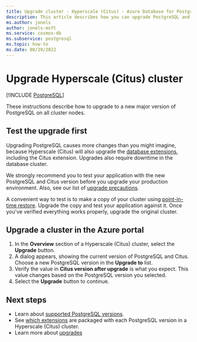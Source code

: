 ```yaml
---
title: Upgrade cluster - Hyperscale (Citus) - Azure Database for PostgreSQL
description: This article describes how you can upgrade PostgreSQL and Citus in Azure Cosmos DB for PostgreSQL.
ms.author: jonels
author: jonels-msft
ms.service: cosmos-db
ms.subservice: postgresql
ms.topic: how-to
ms.date: 08/29/2022
---
```


# Upgrade Hyperscale (Citus) cluster

[!INCLUDE [PostgreSQL](../includes/appliesto-postgresql.md)]

These instructions describe how to upgrade to a new major version of PostgreSQL
on all cluster nodes.

## Test the upgrade first

Upgrading PostgreSQL causes more changes than you might imagine, because
Hyperscale (Citus) will also upgrade the [database
extensions](reference-extensions.md), including the Citus extension. Upgrades
also require downtime in the database cluster.

We strongly recommend you to test your application with the new PostgreSQL and
Citus version before you upgrade your production environment.  Also, see
our list of [upgrade precautions](concepts-upgrade.md).

A convenient way to test is to make a copy of your cluster using
[point-in-time restore](concepts-backup.md#restore). Upgrade the
copy and test your application against it. Once you've verified everything
works properly, upgrade the original cluster.

## Upgrade a cluster in the Azure portal

1. In the **Overview** section of a Hyperscale (Citus) cluster, select the
   **Upgrade** button.
1. A dialog appears, showing the current version of PostgreSQL and Citus.
   Choose a new PostgreSQL version in the **Upgrade to** list.
1. Verify the value in **Citus version after upgrade** is what you expect.
   This value changes based on the PostgreSQL version you selected.
1. Select the **Upgrade** button to continue.

## Next steps

* Learn about [supported PostgreSQL versions](reference-versions.md).
* See [which extensions](reference-extensions.md) are packaged with
  each PostgreSQL version in a Hyperscale (Citus) cluster.
* Learn more about [upgrades](concepts-upgrade.md)
